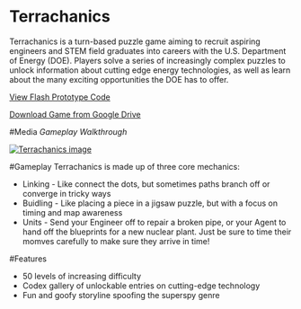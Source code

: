 # Terrachanics

Terrachanics is a turn-based puzzle game aiming to recruit aspiring engineers and STEM field graduates into careers with the U.S. Department of Energy (DOE). Players solve a series of increasingly complex puzzles to unlock information about cutting edge energy technologies, as well as learn about the many exciting opportunities the DOE has to offer.

[View Flash Prototype Code](https://github.com/transplanar/Terrachanics_Flash-Prototype)

[Download Game from Google Drive](https://drive.google.com/drive/folders/0B3BnBiMcNkqLeWIwVnpqZGVJajQ)

#Media
*Gameplay Walkthrough*

[![Terrachanics image](http://i.imgur.com/nXJ73I0.png)](https://www.youtube.com/watch?v=c0dbq1l7zfU)

#Gameplay
Terrachanics is made up of three core mechanics:
* Linking - Like connect the dots, but sometimes paths branch off or converge in tricky ways
* Buidling - Like placing a piece in a jigsaw puzzle, but with a focus on timing and map awareness
* Units - Send your Engineer off to repair a broken pipe, or your Agent to hand off the blueprints for a new nuclear plant. Just be sure to time their momves carefully to make sure they arrive in time!

#Features
* 50 levels of increasing difficulty
* Codex gallery of unlockable entries on cutting-edge technology
* Fun and goofy storyline spoofing the superspy genre
